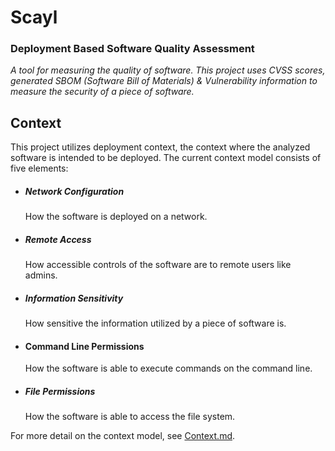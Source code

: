# Scayl

### Deployment Based Software Quality Assessment ###

_A tool for measuring the quality of software. This project uses CVSS scores, generated SBOM (Software Bill of
Materials) & Vulnerability information to measure the security of a piece of software._

## Context

This project utilizes deployment context, the context where the analyzed software is intended to be deployed.
The current context model consists of five elements:

* ##### Network Configuration
  How the software is deployed on a network.
* ##### Remote Access
  How accessible controls of the software are to remote users like admins.
* ##### Information Sensitivity
  How sensitive the information utilized by a piece of software is.
* #### Command Line Permissions
  How the software is able to execute commands on the command line.
* ##### File Permissions
  How the software is able to access the file system.

For more detail on the context model, see [Context.md](Context.md).